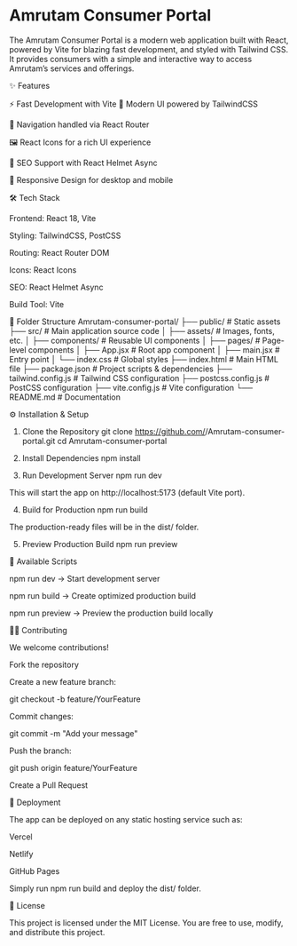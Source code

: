 # Amrutam Consumer Portal

The Amrutam Consumer Portal is a modern web application built with React, powered by Vite for blazing fast development, and styled with Tailwind CSS.
It provides consumers with a simple and interactive way to access Amrutam’s services and offerings.

✨ Features

⚡ Fast Development with Vite
🎨 Modern UI powered by TailwindCSS

🔗 Navigation handled via React Router

🖼️ React Icons for a rich UI experience

🧩 SEO Support with React Helmet Async

📱 Responsive Design for desktop and mobile

🛠️ Tech Stack

Frontend: React 18, Vite

Styling: TailwindCSS, PostCSS

Routing: React Router DOM

Icons: React Icons

SEO: React Helmet Async

Build Tool: Vite

📂 Folder Structure
Amrutam-consumer-portal/
├── public/                # Static assets
├── src/                   # Main application source code
│   ├── assets/            # Images, fonts, etc.
│   ├── components/        # Reusable UI components
│   ├── pages/             # Page-level components
│   ├── App.jsx            # Root app component
│   ├── main.jsx           # Entry point
│   └── index.css          # Global styles
├── index.html             # Main HTML file
├── package.json           # Project scripts & dependencies
├── tailwind.config.js     # Tailwind CSS configuration
├── postcss.config.js      # PostCSS configuration
├── vite.config.js         # Vite configuration
└── README.md              # Documentation

⚙️ Installation & Setup
1. Clone the Repository
git clone https://github.com/<your-org>/Amrutam-consumer-portal.git
cd Amrutam-consumer-portal

2. Install Dependencies
npm install

3. Run Development Server
npm run dev


This will start the app on http://localhost:5173
 (default Vite port).

4. Build for Production
npm run build


The production-ready files will be in the dist/ folder.

5. Preview Production Build
npm run preview

🧪 Available Scripts

npm run dev → Start development server

npm run build → Create optimized production build

npm run preview → Preview the production build locally

🧑‍💻 Contributing

We welcome contributions!

Fork the repository

Create a new feature branch:

git checkout -b feature/YourFeature


Commit changes:

git commit -m "Add your message"


Push the branch:

git push origin feature/YourFeature


Create a Pull Request

🚀 Deployment

The app can be deployed on any static hosting service such as:

Vercel

Netlify

GitHub Pages

Simply run npm run build and deploy the dist/ folder.

📜 License

This project is licensed under the MIT License.
You are free to use, modify, and distribute this project.
